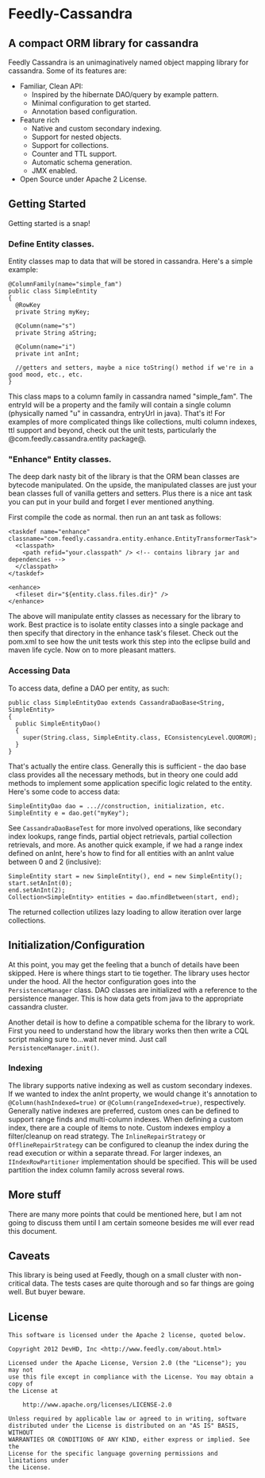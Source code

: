 # Feedly-Cassandra

## A compact ORM library for cassandra

Feedly Cassandra is an unimaginatively named object mapping library for cassandra. Some of its features are:

* Familiar, Clean API:
    * Inspired by the hibernate DAO/query by example pattern.
    * Minimal configuration to get started.
    * Annotation based configuration.
* Feature rich
    * Native and custom secondary indexing.
    * Support for nested objects.
    * Support for collections.
    * Counter and TTL support.
    * Automatic schema generation.
    * JMX enabled.
* Open Source under Apache 2 License.

## Getting Started

Getting started is a snap!

### Define Entity classes.

Entity classes map to data that will be stored in cassandra. Here's a simple example:

    @ColumnFamily(name="simple_fam")
    public class SimpleEntity
    {
      @RowKey
      private String myKey;
    
      @Column(name="s")
      private String aString;

      @Column(name="i")
      private int anInt;

      //getters and setters, maybe a nice toString() method if we're in a good mood, etc., etc.
    }

This class maps to a column family in cassandra named "simple_fam". The entryId will be a property and the family will contain a single 
column (physically named "u" in cassandra, entryUrl in java). That's it! For examples of more complicated things like collections, multi
column indexes, ttl support and beyond, check out the unit tests, particularly the @com.feedly.cassandra.entity package@.

### "Enhance" Entity classes.

The deep dark nasty bit of the library is that the ORM bean classes are bytecode manipulated. On the upside, the manipulated classes are 
just your bean classes full of vanilla getters and setters. Plus there is a nice ant task you can put in your build and forget I ever 
mentioned anything.

First compile the code as normal. then run an ant task as follows:

    <taskdef name="enhance" classname="com.feedly.cassandra.entity.enhance.EntityTransformerTask">
      <classpath>
        <path refid="your.classpath" /> <!-- contains library jar and dependencies -->
      </classpath>
    </taskdef>

    <enhance>
      <fileset dir="${entity.class.files.dir}" />
    </enhance>

The above will manipulate entity classes as necessary for the library to work. Best practice is to isolate entity classes into a single
package and then specify that directory in the enhance task's fileset. Check out the pom.xml to see how the unit tests work this step into
the eclipse build and maven life cycle. Now on to more pleasant matters.

### Accessing Data

To access data, define a DAO per entity, as such:

    public class SimpleEntityDao extends CassandraDaoBase<String, SimpleEntity>
    {
      public SimpleEntityDao()
      {
        super(String.class, SimpleEntity.class, EConsistencyLevel.QUOROM);
      }
    }

That's actually the entire class. Generally this is sufficient - the dao base class provides all the necessary methods, but in theory one
could add methods to implement some application specific logic related to the entity. Here's some code to access data:

    SimpleEntityDao dao = ...//construction, initialization, etc.
    SimpleEntity e = dao.get("myKey");

See `CassandraDaoBaseTest` for more involved operations, like secondary index lookups, range finds, partial object retrievals, partial
collection retrievals, and more. As another quick example, if we had a range index defined on anInt, here's how to find for all entities 
with an anInt value between 0 and 2 (inclusive):

    SimpleEntity start = new SimpleEntity(), end = new SimpleEntity();
    start.setAnInt(0);
    end.setAnInt(2);
    Collection<SimpleEntity> entities = dao.mfindBetween(start, end);

The returned collection utilizes lazy loading to allow iteration over large collections.

## Initialization/Configuration

At this point, you may get the feeling that a bunch of details have been skipped. Here is where things start to tie together. The library
uses hector under the hood. All the hector configuration goes into the `PersistenceManager` class. DAO classes are initialized with a
reference to the persistence manager. This is how data gets from java to the appropriate cassandra cluster.

Another detail is how to define a compatible schema for the library to work. First you need to understand how the library works then then
write a CQL script making sure to...wait never mind. Just call `PersistenceManager.init()`.

### Indexing

The library supports native indexing as well as custom secondary indexes. If we wanted to index the anInt property, we would change it's 
annotation to `@Column(hashIndexed=true)` or `@Column(rangeIndexed=true)`, respectively. Generally native indexes are preferred, custom ones
can be defined to support range finds and multi-column indexes. When defining a custom index, there are a couple of items to note. Custom 
indexes employ a filter/cleanup on read strategy. The `InlineRepairStrategy` or `OfflineRepairStrategy` can be configured to cleanup the 
index during the read execution or within a separate thread. For larger indexes, an `IIndexRowPartitioner` implementation should be 
specified. This will be used partition the index column family across several rows.

## More stuff

There are many more points that could be mentioned here, but I am not going to discuss them until I am certain someone besides me will ever
read this document.

## Caveats
This library is being used at Feedly, though on a small cluster with non-critical data. The tests cases are quite thorough and so far things
are going well. But buyer beware.

## License

    This software is licensed under the Apache 2 license, quoted below.

    Copyright 2012 DevHD, Inc <http://www.feedly.com/about.html>

    Licensed under the Apache License, Version 2.0 (the "License"); you may not
    use this file except in compliance with the License. You may obtain a copy of
    the License at

        http://www.apache.org/licenses/LICENSE-2.0

    Unless required by applicable law or agreed to in writing, software
    distributed under the License is distributed on an "AS IS" BASIS, WITHOUT
    WARRANTIES OR CONDITIONS OF ANY KIND, either express or implied. See the
    License for the specific language governing permissions and limitations under
    the License.
